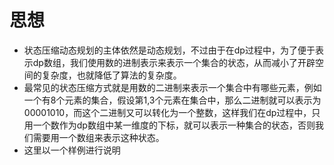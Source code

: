 # 思想
- 状态压缩动态规划的主体依然是动态规划，不过由于在dp过程中，为了便于表示dp数组，我们使用数的进制表示来表示一个集合的状态，从而减小了开辟空间的复杂度，也就降低了算法的复杂度。
- 最常见的状态压缩方式就是用数的二进制来表示一个集合中有哪些元素，例如一个有8个元素的集合，假设第1,3个元素在集合中，那么二进制就可以表示为00001010，而这个二进制又可以转化为一个整数，这样我们在dp过程中，只用一个数作为dp数组中某一维度的下标，就可以表示一种集合的状态，否则我们需要用一个数组来表示这种状态。
- 这里以一个样例进行说明
